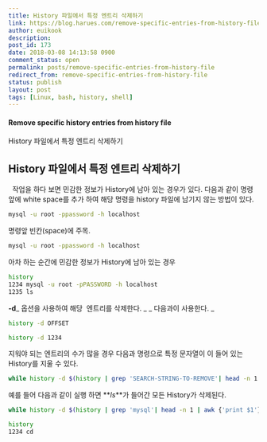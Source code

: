 ```yaml
---
title: History 파일에서 특정 엔트리 삭제하기
link: https://blog.harues.com/remove-specific-entries-from-history-file/
author: euikook
description: 
post_id: 173
date: 2018-03-08 14:13:58 0900
comment_status: open
permalink: posts/remove-specific-entries-from-history-file
redirect_from: remove-specific-entries-from-history-file
status: publish
layout: post
tags: [Linux, bash, history, shell]
---
```



#### Remove specific history entries from history file
History 파일에서 특정 엔트리 삭제하기

## History 파일에서 특정 엔트리 삭제하기

  작업을 하다 보면 민감한 정보가 History에 남아 있는 경우가 있다. 다음과 같이 명령 앞에 white space를 추가 하여 해당 명령을 history 파일에 남기지 않는 방법이 있다. 
    
```bash    
mysql -u root -ppassword -h localhost 
```    

명령앞 빈칸(space)에 주목. 
    
```bash   
mysql -u root -ppassword -h localhost
``` 

아차 하는 순간에 민감한 정보가 History에 남아 있는 경우 

<!--more-->
    
```bash    
history
1234 mysql -u root -pPASSWORD -h localhost 
1235 ls
```
    

**-d**_ 옵션을 사용하여 해당  엔트리를 삭제한다. _ _ 다음과이 사용한다. _
    
```bash    
history -d OFFSET
```
    
```bash
history -d 1234
```

지워야 되는 엔트리의 수가 많을 경우 다음과 명령으로 특정 문자열이 이 들어 있는 History를 지울 수 있다. 
    
```bash 
while history -d $(history | grep 'SEARCH-STRING-TO-REMOVE'| head -n 1 | awk {'print $1'}) ; do :; history -w; done
```

예를 들어 다음과 같이 실행 하면 **_ls_**가 들어간 모든 History가 삭제된다. 
    
```bash    
while history -d $(history | grep 'mysql'| head -n 1 | awk {'print $1'}) ; do :; history -w; done
```
    
```bash    
history
1234 cd
```